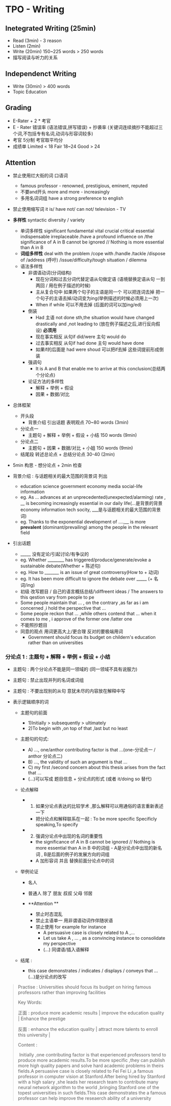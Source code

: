# TPO - Writing

## Inetegrated Writing (25min)

*   Read (3min) - 3 reason
*   Listen (2min) 
*   Write (20min)  150~225  words  > 250 words
*   描写阅读与听力的关系

## Independenct Writing

*   Write (30min)  > 400 words
*   Topic Education 

## Grading

*   E-Rater + 2 * 考官
*   E - Rater 错误率 (语法错误,拼写错误) + 抄袭率 (关键词连续摘抄不能超过三个词,不包括专有名词,动词与形容词较多)
*   考官 5分制 考官取平均分 
*   成绩单 Limited < 18  Fair 18~24 Good > 24

## Attention

*   禁止使用烂大街的词 口语词 
    *   famous professor - renowned, prestigious, eminent, reputed
    *   不要and开头 more and more  - increasingly 
    *   多用名词词组 have a strong preference to english

*   禁止使用缩写词 it is/ have not/ can not/ television - TV

*   **多样性** syntactic diversity / variety
    *   单词多样性 significant fundamental vital crucial critical essential indispensable  irreplaceable  /have a profound influence on /the significance of A in B cannot be ignored  // Nothing is more essential than A in B
    *   **词组多样性** deal with the problem /cope with /handle /tackle /dispose of /address (呼吁) /issue/difficulty/tough situation / dilemma 
    *   语法多样性 
        *   非谓语动词(分词结构)
            *   现在分词和过去分词代替定语从句做定语 (语境替换定语从句 一到两回 / 用在例子描述的时候)
            *   主从复合句中 如果两个句子的主语是同一个 可以把连词去掉 把一个句子的主语去掉/动词变为ing(举例描述的时候必须用上一次)
            *   When if while 可以不用去掉 (后面的词可以加ing/ed)
        *   倒装
            *   Had 主语 not done sth,the situation would have changed drastically and ,not leading to (放在例子描述之后,进行反向假设) **必须用**
            *   现在事实相反 从句if  did/were  主句 would do
            *   过去事实相反 从句if had done 主句 would have done
            *   如果if的后面是 had were shoud  可以把if去掉 这些词提前形成倒装
        *   强调句
            *   It is A and B that enable me to arrive at this conclusion(总结两个分论点)
        *   论证方法的多样性
            *   解释 + 举例 + 假设
            *   因果 + 数据/对比

*   总体框架

    *   开头段
        *   背景介绍 引出话题 表明观点 70~80 words (3min)
    *   分论点一
        *   主题句 + 解释 + 举例 + 假设 + 小结 150 words (9min)
    *   分论点二
        *   主题句 + 因果 + 数据/对比 + 小姐 150 words (9min)
    *   结尾段 转述总论点 + 总结分论点 30-40 (2min)

*   5min 构思 - 想分论点 + 2min 检查

*   背景介绍 : 与话题相关的最大范围的背景词 列出

    *   education science government economy media social-life information 
    *   eg. As ... advances at an unprecedented(unexpected/alarming) rate , __ is becoming increasingly essential in our daily life(...是背景的背景economy information tech socity, ___是与话题相关的最大范围的背景词)
    *   eg. Thanks to the exponential development of ....,__ is more **prevalent** (dominant/prevailing)  among the people in the relevant field 

*   引出话题

    *   _____ 没有定论/引起讨论/有争议的
    *   eg. Whether ________ has triggered/produce/generate/evoke a sustainable debate(Whether + 陈述句)
    *   eg. How to _______ is an issue of great controversy(How to + 动词)
    *   eg. It has been more difficult to ignore the debate over _____ (+ 名词/ing)
    *   初级 改写题目 / 自己的语言概括总结/\diffreent ideas / The answers to this qestion vary from people to pe
    *   Some people maintain that ... , on the contrary ,as far as i am concerned ,i hold the perspective that ...
    *   Some people reckon that ... ,while others contend that ... when it comes to me , i approve of the former one /latter one
    *   不能照抄题目 
    *   同意的观点 用词更高大上/更合理 反对的要极端用词
        *   Government should focus its budget on childern's education rather than on universities

### 分论点 1 : 主题句 + 解释 + 举例 + 假设 + 小结

* 主题句 : 两个分论点不能是同一领域的 (同一领域不具有说服力)  
* 主题句 : 禁止出现并列的名词或词组

* 主题句 : 不要出现别的从句 意犹未尽的内容放在解释中写

* 表示逻辑顺序的词

  * 主题句的前面

    * 1)Initially > subsequently > ultimately
    * 2)To begin with ,on top of that ,last but no least 
  * 主题句的句式:

    * A) ..., one/anthor contributing factor is that ...(one-分论点一 / anthor 分论点二)
    * B) ..., the validity of such an argument is that ...
    * C) my first /second concern about this thesis arises from the fact that ...
    * (...)可以写成 题目信息 + 分论点的形式 (或者 it/doing so 替代)
  * 论点解释

    * 1) 如果分论点表达的比较学术 ,那么解释可以用通俗的语言重新表述一下
      * 把分论点和解释联系在一起 : To be more specific Specificly speaking,To specify
    * 2) 强调分论点中出现的名词的重要性
      * the significance of A in B cannot be ignored  // Nothing is more essential than A in B 中的词组 - A是分论点中出现的新名词 , B是后面的例子的发展方向的词组 
      * A 加形容词 并且 替换前面分论点中的词
  * 举例论证

    * 名人

    * 普通人 除了 朋友 叔叔 父母 邻居

    * **Attention **
      * 禁止时态混乱
      * 禁止主语单一 用非谓语动词作伴随状语
      * 禁止使用 for example  for instance
        * A persuasive case is closely related to A ,...
        * Let us take A , ... , as a convincing instance to consolidate my perspective 
        * (...) 同谓语/插入语解释
  * 结尾 :
    * this case demonstrates / indicates / displays / conveys that ... (...)是分论点的改写

> Practise : Universities should focus its budget on hiring famous professors rather than improving facilities
>
> Key Words: 
>
> 正面 : produce more academic results | improve the education quality | Enhance the prestige 
>
> 反面 : enhance the education quality | attract more talents to enroll this university |
>
> Content :  
>
> ​	Initially ,one contributing factor is that  experienced professors tend to produce more academic results.To be more specific ,they can publish more high quality papers and solve hard academic problems in theirs fields.A persuasive case is closely related to Fei Fei Li ,a famous professor in computer vision at Stanford.After being hired by Stanford with a high salary ,she leads her research team to contribute many neural network algorithm to the world ,bringing Stanford one of the topest universities in such fields.This case demonstrates the a famous professor can help improve the reseaerch ability of a university 